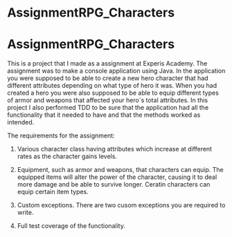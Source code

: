 # AssignmentRPG_Characters

# AssignmentRPG_Characters

This is a project that I made as a assignment at Experis Academy. The assignment was to make a console application using Java. 
In the application you were supposed to be able to create a new hero character that had different attributes depending on what type of hero it was.
When you had created a hero you were also supposed to be able to equip different types of armor and weapons that affected your hero´s total attributes. 
In this project I also performed TDD to be sure that the application had all the functionality that it needed to have and that the methods worked as intended.

The requirements for the assignment:

1. Various character class having attributes which increase at different rates as the character gains levels.

2. Equipment, such as armor and weapons, that characters can equip. The equipped items will alter the power of the character, 
causing it to deal more damage and be able to survive longer. Ceratin characters can equip certain item types.

3. Custom exceptions. There are two cusom exceptions you are required to write.

4. Full test coverage of the functionality.
